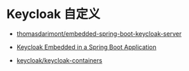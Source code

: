# Keycloak 自定义

* [thomasdarimont/embedded-spring-boot-keycloak-server](https://github.com/thomasdarimont/embedded-spring-boot-keycloak-server)
* [Keycloak Embedded in a Spring Boot Application](https://www.baeldung.com/keycloak-embedded-in-spring-boot-app)

* [keycloak/keycloak-containers](https://github.com/keycloak/keycloak-containers)
